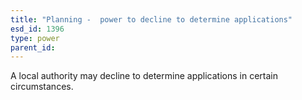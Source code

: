 ```yaml
---
title: "Planning -  power to decline to determine applications"
esd_id: 1396
type: power
parent_id:  
---
```


A local authority may decline to determine applications in certain circumstances.


